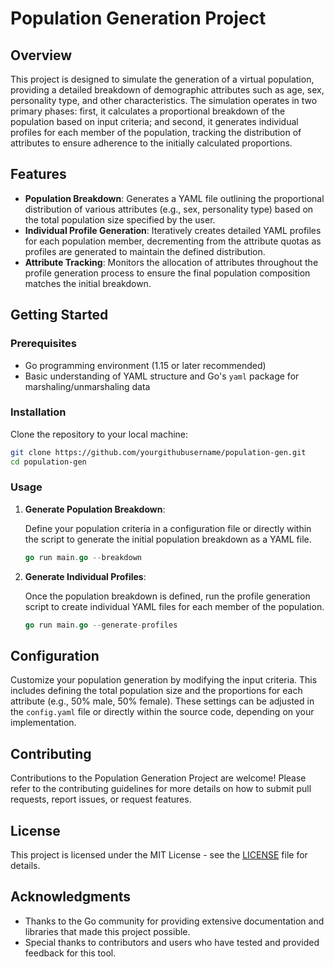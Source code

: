 # Population Generation Project

## Overview

This project is designed to simulate the generation of a virtual population, providing a detailed breakdown of demographic attributes such as age, sex, personality type, and other characteristics. The simulation operates in two primary phases: first, it calculates a proportional breakdown of the population based on input criteria; and second, it generates individual profiles for each member of the population, tracking the distribution of attributes to ensure adherence to the initially calculated proportions.

## Features

- **Population Breakdown**: Generates a YAML file outlining the proportional distribution of various attributes (e.g., sex, personality type) based on the total population size specified by the user.
- **Individual Profile Generation**: Iteratively creates detailed YAML profiles for each population member, decrementing from the attribute quotas as profiles are generated to maintain the defined distribution.
- **Attribute Tracking**: Monitors the allocation of attributes throughout the profile generation process to ensure the final population composition matches the initial breakdown.

## Getting Started

### Prerequisites

- Go programming environment (1.15 or later recommended)
- Basic understanding of YAML structure and Go's `yaml` package for marshaling/unmarshaling data

### Installation

Clone the repository to your local machine:

```bash
git clone https://github.com/yourgithubusername/population-gen.git
cd population-gen
```

### Usage

1. **Generate Population Breakdown**:

   Define your population criteria in a configuration file or directly within the script to generate the initial population breakdown as a YAML file.

   ```go
   go run main.go --breakdown
   ```

2. **Generate Individual Profiles**:

   Once the population breakdown is defined, run the profile generation script to create individual YAML files for each member of the population.

   ```go
   go run main.go --generate-profiles
   ```

## Configuration

Customize your population generation by modifying the input criteria. This includes defining the total population size and the proportions for each attribute (e.g., 50% male, 50% female). These settings can be adjusted in the `config.yaml` file or directly within the source code, depending on your implementation.

## Contributing

Contributions to the Population Generation Project are welcome! Please refer to the contributing guidelines for more details on how to submit pull requests, report issues, or request features.

## License

This project is licensed under the MIT License - see the [LICENSE](LICENSE) file for details.

## Acknowledgments

- Thanks to the Go community for providing extensive documentation and libraries that made this project possible.
- Special thanks to contributors and users who have tested and provided feedback for this tool.
